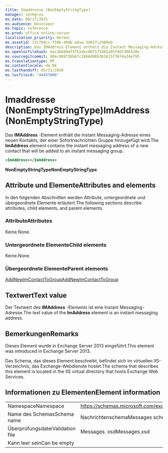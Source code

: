 ```yaml
---
title: Imaddresse (NonEmptyStringType)
manager: sethgros
ms.date: 09/17/2015
ms.audience: Developer
ms.topic: reference
ms.prod: office-online-server
localization_priority: Normal
ms.assetid: 13c7b0cc-f506-490b-adaa-3d01fc2400eb
description: Das IMAddress-Element enthält die Instant Messaging-Adresse eines neuen Kontakts, der einer Sofortnachrichten Gruppe hinzugefügt wird.
ms.openlocfilehash: eac3b6494f3f52dec007171462a95f9d7306530e
ms.sourcegitcommit: 88ec988f2bb67c1866d06b361615f3674a24e795
ms.translationtype: MT
ms.contentlocale: de-DE
ms.lasthandoff: 05/31/2020
ms.locfileid: "44457606"
---
```

# <a name="imaddress-nonemptystringtype"></a><span data-ttu-id="1417e-103">Imaddresse (NonEmptyStringType)</span><span class="sxs-lookup"><span data-stu-id="1417e-103">ImAddress (NonEmptyStringType)</span></span>

<span data-ttu-id="1417e-104">Das **IMAddress** -Element enthält die Instant Messaging-Adresse eines neuen Kontakts, der einer Sofortnachrichten Gruppe hinzugefügt wird.</span><span class="sxs-lookup"><span data-stu-id="1417e-104">The **ImAddress** element contains the instant messaging address of a new contact that will be added to an instant messaging group.</span></span> 
  
```XML
<ImAddress></ImAddress>
```

 <span data-ttu-id="1417e-105">**NonEmptyStringType**</span><span class="sxs-lookup"><span data-stu-id="1417e-105">**NonEmptyStringType**</span></span>
## <a name="attributes-and-elements"></a><span data-ttu-id="1417e-106">Attribute und Elemente</span><span class="sxs-lookup"><span data-stu-id="1417e-106">Attributes and elements</span></span>

<span data-ttu-id="1417e-107">In den folgenden Abschnitten werden Attribute, untergeordnete und übergeordnete Elemente erläutert.</span><span class="sxs-lookup"><span data-stu-id="1417e-107">The following sections describe attributes, child elements, and parent elements.</span></span>
  
### <a name="attributes"></a><span data-ttu-id="1417e-108">Attribute</span><span class="sxs-lookup"><span data-stu-id="1417e-108">Attributes</span></span>

<span data-ttu-id="1417e-109">Keine.</span><span class="sxs-lookup"><span data-stu-id="1417e-109">None.</span></span>
  
### <a name="child-elements"></a><span data-ttu-id="1417e-110">Untergeordnete Elemente</span><span class="sxs-lookup"><span data-stu-id="1417e-110">Child elements</span></span>

<span data-ttu-id="1417e-111">Keine.</span><span class="sxs-lookup"><span data-stu-id="1417e-111">None.</span></span>
  
### <a name="parent-elements"></a><span data-ttu-id="1417e-112">Übergeordnete Elemente</span><span class="sxs-lookup"><span data-stu-id="1417e-112">Parent elements</span></span>

[<span data-ttu-id="1417e-113">AddNewImContactToGroup</span><span class="sxs-lookup"><span data-stu-id="1417e-113">AddNewImContactToGroup</span></span>](addnewimcontacttogroup.md)
  
## <a name="text-value"></a><span data-ttu-id="1417e-114">Textwert</span><span class="sxs-lookup"><span data-stu-id="1417e-114">Text value</span></span>

<span data-ttu-id="1417e-115">Der Textwert des **IMAddress** -Elements ist eine Instant Messaging-Adresse.</span><span class="sxs-lookup"><span data-stu-id="1417e-115">The text value of the **ImAddress** element is an instant messaging address.</span></span> 
  
## <a name="remarks"></a><span data-ttu-id="1417e-116">Bemerkungen</span><span class="sxs-lookup"><span data-stu-id="1417e-116">Remarks</span></span>

<span data-ttu-id="1417e-117">Dieses Element wurde in Exchange Server 2013 eingeführt.</span><span class="sxs-lookup"><span data-stu-id="1417e-117">This element was introduced in Exchange Server 2013.</span></span>
  
<span data-ttu-id="1417e-118">Das Schema, das dieses Element beschreibt, befindet sich im virtuellen IIS-Verzeichnis, das Exchange-Webdienste hostet.</span><span class="sxs-lookup"><span data-stu-id="1417e-118">The schema that describes this element is located in the IIS virtual directory that hosts Exchange Web Services.</span></span>
  
## <a name="element-information"></a><span data-ttu-id="1417e-119">Informationen zu Elementen</span><span class="sxs-lookup"><span data-stu-id="1417e-119">Element information</span></span>

|||
|:-----|:-----|
|<span data-ttu-id="1417e-120">Namespace</span><span class="sxs-lookup"><span data-stu-id="1417e-120">Namespace</span></span>  <br/> |https://schemas.microsoft.com/exchange/services/2006/messages  <br/> |
|<span data-ttu-id="1417e-121">Name des Schemas</span><span class="sxs-lookup"><span data-stu-id="1417e-121">Schema name</span></span>  <br/> |<span data-ttu-id="1417e-122">Nachrichtenschema</span><span class="sxs-lookup"><span data-stu-id="1417e-122">Messages schema</span></span>  <br/> |
|<span data-ttu-id="1417e-123">Überprüfungsdatei</span><span class="sxs-lookup"><span data-stu-id="1417e-123">Validation file</span></span>  <br/> |<span data-ttu-id="1417e-124">Messages. xsd</span><span class="sxs-lookup"><span data-stu-id="1417e-124">Messages.xsd</span></span>  <br/> |
|<span data-ttu-id="1417e-125">Kann leer sein</span><span class="sxs-lookup"><span data-stu-id="1417e-125">Can be empty</span></span>  <br/> ||
   

